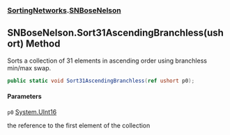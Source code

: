 ### [SortingNetworks](SortingNetworks.md 'SortingNetworks').[SNBoseNelson](SortingNetworks.SNBoseNelson.md 'SortingNetworks.SNBoseNelson')

## SNBoseNelson.Sort31AscendingBranchless(ushort) Method

Sorts a collection of 31 elements in ascending order using branchless min/max swap.

```csharp
public static void Sort31AscendingBranchless(ref ushort p0);
```
#### Parameters

<a name='SortingNetworks.SNBoseNelson.Sort31AscendingBranchless(ushort).p0'></a>

`p0` [System.UInt16](https://docs.microsoft.com/en-us/dotnet/api/System.UInt16 'System.UInt16')

the reference to the first element of the collection